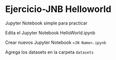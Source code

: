 # Ejercicio-JNB Helloworld

Jupyter Notebook simple para practicar

Edita el Jupyter Notebook HelloWorld.ipynb

Crear nuevos Jupyter Notebook ```<JN Name>.ipynb```

Agrega los datasets en la carpeta ```datasets```
